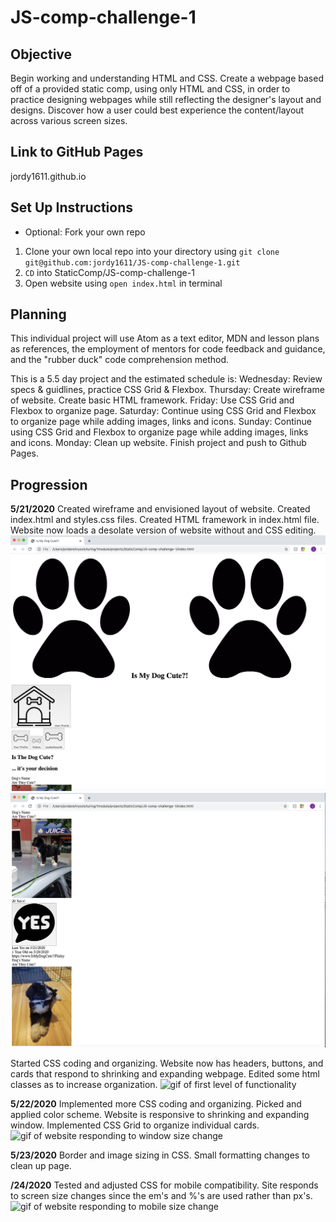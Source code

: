 # JS-comp-challenge-1

## Objective
Begin working and understanding HTML and CSS. Create a webpage based off of a provided static comp, using only HTML and CSS, in order to practice designing webpages while still reflecting the designer's layout and designs. Discover how a user could best experience the content/layout across various screen sizes.

## Link to GitHub Pages
jordy1611.github.io
## Set Up Instructions
* Optional: Fork your own repo
1. Clone your own local repo into your directory using `git clone git@github.com:jordy1611/JS-comp-challenge-1.git`
2. `CD` into StaticComp/JS-comp-challenge-1
3. Open website using `open index.html` in terminal

## Planning
This individual project will use Atom as a text editor, MDN and lesson plans as references, the employment of mentors for code feedback and guidance, and the "rubber duck" code comprehension method.

This is a 5.5 day project and the estimated schedule is:
Wednesday: Review specs & guidlines, practice CSS Grid & Flexbox.
Thursday: Create wireframe of website. Create basic HTML framework.
Friday: Use CSS Grid and Flexbox to organize page.
Saturday: Continue using CSS Grid and Flexbox to organize page while adding images, links and icons.
Sunday: Continue using CSS Grid and Flexbox to organize page while adding images, links and icons.
Monday: Clean up website. Finish project and push to Github Pages.

## Progression
**5/21/2020**
Created wireframe and envisioned layout of website. Created index.html and styles.css files. Created HTML framework in index.html file. Website now loads a desolate version of website without and CSS editing.
![screenshot of page with only img-scaling CSS](/assets/htmlScreenshot1.png)
![screenshot of page with only img-scaling CSS](/assets/htmlScreenshot2.png)

Started CSS coding and organizing. Website now has headers, buttons, and cards that respond to shrinking and expanding webpage. Edited some html classes as to increase organization.
![gif of first level of functionality](/assets/staticcomp1.gif)

**5/22/2020**
Implemented more CSS coding and organizing. Picked and applied color scheme. Website is responsive to shrinking and expanding window. Implemented CSS Grid to organize individual cards.
![gif of website responding to window size change](/assets/finalCapture1.gif)

**5/23/2020**
Border and image sizing in CSS. Small formatting changes to clean up page.

**/24/2020**
Tested and adjusted CSS for mobile compatibility. Site responds to screen size changes since the em's and %'s are used rather than px's.
![gif of website responding to mobile size change](/assets/finalCapture2.gif)
